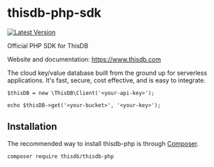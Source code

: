 # thisdb-php-sdk

[![Latest Version](https://img.shields.io/github/release/thisdb/thisdb-php-sdk.svg?style=flat-square)](https://github.com/thisdb/thisdb-php-sdk/releases)

Official PHP SDK for ThisDB

Website and documentation: https://www.thisdb.com

The cloud key/value database built from the ground up for serverless applications. It's fast, secure, cost effective, and is easy to integrate.

```
$thisDB = new \ThisDB\Client('<your-api-key>');

echo $thisDB->get('<your-bucket>', '<your-key>');
```

## Installation

The recommended way to install thisdb-php is through
[Composer](https://getcomposer.org/).

```bash
composer require thisdb/thisdb-php
```
